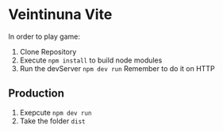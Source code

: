 # Veintinuna  Vite

In order to play game:

1. Clone Repository
2. Execute ```npm install``` to build node modules
3. Run the devServer ```npm dev run``` Remember to do it on HTTP

## Production

1. Exepcute ```npm dev run```
2. Take the folder ```dist``` 
